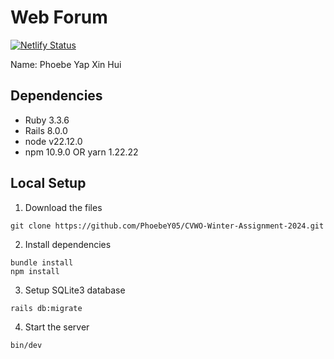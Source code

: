 # Web Forum
[![Netlify Status](https://api.netlify.com/api/v1/badges/906221e6-cc7f-4f4e-bd86-21bceae22133/deploy-status)](https://app.netlify.com/sites/cvwowebforum/deploys)

Name: Phoebe Yap Xin Hui
## Dependencies
- Ruby 3.3.6
- Rails 8.0.0
- node v22.12.0
- npm 10.9.0 OR yarn 1.22.22
## Local Setup
1. Download the files
```
git clone https://github.com/PhoebeY05/CVWO-Winter-Assignment-2024.git
```
2. Install dependencies
```
bundle install
npm install
```
3. Setup SQLite3 database
```
rails db:migrate
```
4. Start the server
```
bin/dev
```
